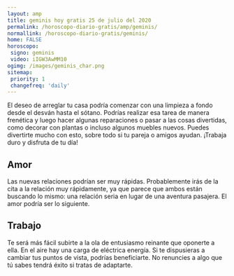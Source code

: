 ```yaml
---
layout: amp
title: geminis hoy gratis 25 de julio del 2020 
permalink: /horoscopo-diario-gratis/amp/geminis/
normallink: /horoscopo-diario-gratis/geminis/
home: FALSE
horoscopo:
 signo: geminis
 video: iIGW3AwMM10
ogimg: /images/geminis_char.png
sitemap:
 priority: 1
 changefreq: 'daily'
---
```



El deseo de arreglar tu casa podría comenzar con una limpieza a fondo desde el desván hasta el sótano. Podrías realizar esa tarea de manera frenética y luego hacer algunas reparaciones o pasar a las cosas divertidas, como decorar con plantas o incluso algunos muebles nuevos. Puedes divertirte mucho con esto, sobre todo si tu pareja o amigos ayudan. ¡Trabaja duro y disfruta de tu día!

## Amor

Las nuevas relaciones podrían ser muy rápidas. Probablemente irás de la cita a la relación muy rápidamente, ya que parece que ambos están buscando lo mismo: una relación seria en lugar de una aventura pasajera. El amor podría ser lo siguiente.

## Trabajo

Te será más fácil subirte a la ola de entusiasmo reinante que oponerte a ella. En el aire hay una carga de eléctrica energía. Si te dispusieras a cambiar tus puntos de vista, podrías beneficiarte. No renuncies a algo que tú sabes tendrá éxito si tratas de adaptarte.